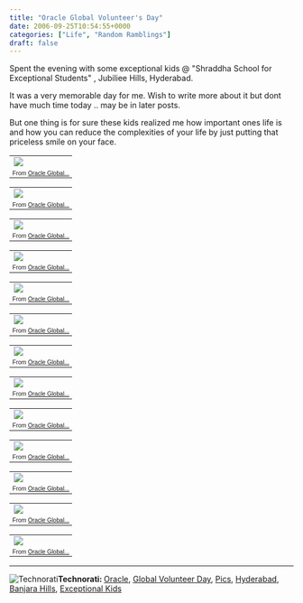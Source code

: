 ```yaml
---
title: "Oracle Global Volunteer's Day"
date: 2006-09-25T10:54:55+0000
categories: ["Life", "Random Ramblings"]
draft: false
---
```


Spent the evening with some exceptional kids @ "Shraddha School for Exceptional Students" , Jubiliee Hills, Hyderabad.

It was a very memorable day for me. Wish to write more about it but dont have much time today .. may be in later posts.

But one thing is for sure these kids realized me how important ones life is and how you can reduce the complexities of your life by just putting that priceless smile on your face.
<table style="width:auto;">
<tr>
<td><a href="http://picasaweb.google.com/kumar.rakesh/OracleGlobalVolunteerDay06/photo#4978563426338537490"><img src="http://lh4.google.com/kumar.rakesh/RRdpDwapABI/AAAAAAAAADA/caai7aY8pp8/DSC01051.JPG?imgmax=288" /></a></td>
</tr>
<tr>
<td style="font-family:arial,sans-serif;font-size:66%;text-align:right;">From <a href="http://picasaweb.google.com/kumar.rakesh/OracleGlobalVolunteerDay06">Oracle Global...</a></td>
</tr>
</table>
<table style="width:auto;">
<tr>
<td><a href="http://picasaweb.google.com/kumar.rakesh/OracleGlobalVolunteerDay06/photo#4978563667020021778"><img src="http://lh4.google.com/kumar.rakesh/RRdpRxBlABI/AAAAAAAAAEY/W_2ehpsqT2Y/DSC01072.JPG?imgmax=288" /></a></td>
</tr>
<tr>
<td style="font-family:arial,sans-serif;font-size:66%;text-align:right;">From <a href="http://picasaweb.google.com/kumar.rakesh/OracleGlobalVolunteerDay06">Oracle Global...</a></td>
</tr>
</table>
<table style="width:auto;">
<tr>
<td><a href="http://picasaweb.google.com/kumar.rakesh/OracleGlobalVolunteerDay06/photo#4978563798867574802"><img src="http://lh4.google.com/kumar.rakesh/RRdpZcMfABI/AAAAAAAAAFQ/gVGkGhaFlZk/DSC01084.JPG?imgmax=288" /></a></td>
</tr>
<tr>
<td style="font-family:arial,sans-serif;font-size:66%;text-align:right;">From <a href="http://picasaweb.google.com/kumar.rakesh/OracleGlobalVolunteerDay06">Oracle Global...</a></td>
</tr>
</table>
<table style="width:auto;">
<tr>
<td><a href="http://picasaweb.google.com/kumar.rakesh/OracleGlobalVolunteerDay06/photo#4978564029273407506"><img src="http://lh4.google.com/kumar.rakesh/RRdpm2hhABI/AAAAAAAAAG4/KKxhoM-wcYw/DSC01099.JPG?imgmax=288" /></a></td>
</tr>
<tr>
<td style="font-family:arial,sans-serif;font-size:66%;text-align:right;">From <a href="http://picasaweb.google.com/kumar.rakesh/OracleGlobalVolunteerDay06">Oracle Global...</a></td>
</tr>
</table>
<table style="width:auto;">
<tr>
<td><a href="http://picasaweb.google.com/kumar.rakesh/OracleGlobalVolunteerDay06/photo#4978564072372764690"><img src="http://lh6.google.com/kumar.rakesh/RRdppXFNABI/AAAAAAAAAHQ/-aeNrMvhbnE/DSC01102.JPG?imgmax=288" /></a></td>
</tr>
<tr>
<td style="font-family:arial,sans-serif;font-size:66%;text-align:right;">From <a href="http://picasaweb.google.com/kumar.rakesh/OracleGlobalVolunteerDay06">Oracle Global...</a></td>
</tr>
</table>
<table style="width:auto;">
<tr>
<td><a href="http://picasaweb.google.com/kumar.rakesh/OracleGlobalVolunteerDay06/photo#4978564193614823442"><img src="http://lh5.google.com/kumar.rakesh/RRdpwavkABI/AAAAAAAAAII/qpcQXdPXYn4/DSC01115.JPG?imgmax=288" /></a></td>
</tr>
<tr>
<td style="font-family:arial,sans-serif;font-size:66%;text-align:right;">From <a href="http://picasaweb.google.com/kumar.rakesh/OracleGlobalVolunteerDay06">Oracle Global...</a></td>
</tr>
</table>
<table style="width:auto;">
<tr>
<td><a href="http://picasaweb.google.com/kumar.rakesh/OracleGlobalVolunteerDay06/photo#4978564302297038866"><img src="http://lh5.google.com/kumar.rakesh/RRdp2vnbABI/AAAAAAAAAI4/1bmnne1GN8w/DSC01124.JPG?imgmax=288" /></a></td>
</tr>
<tr>
<td style="font-family:arial,sans-serif;font-size:66%;text-align:right;">From <a href="http://picasaweb.google.com/kumar.rakesh/OracleGlobalVolunteerDay06">Oracle Global...</a></td>
</tr>
</table>
<table style="width:auto;">
<tr>
<td><a href="http://picasaweb.google.com/kumar.rakesh/OracleGlobalVolunteerDay06/photo#4978564478004494354"><img src="http://lh5.google.com/kumar.rakesh/RRdqA-LWABI/AAAAAAAAAKI/Rb2Dx6Lp15k/DSC01153.JPG?imgmax=288" /></a></td>
</tr>
<tr>
<td style="font-family:arial,sans-serif;font-size:66%;text-align:right;">From <a href="http://picasaweb.google.com/kumar.rakesh/OracleGlobalVolunteerDay06">Oracle Global...</a></td>
</tr>
</table>
<table style="width:auto;">
<tr>
<td><a href="http://picasaweb.google.com/kumar.rakesh/OracleGlobalVolunteerDay06/photo#4978564550575849490"><img src="http://lh5.google.com/kumar.rakesh/RRdqFMhtABI/AAAAAAAAAKo/GkCBRM6CDTM/DSC01163.JPG?imgmax=288" /></a></td>
</tr>
<tr>
<td style="font-family:arial,sans-serif;font-size:66%;text-align:right;">From <a href="http://picasaweb.google.com/kumar.rakesh/OracleGlobalVolunteerDay06">Oracle Global...</a></td>
</tr>
</table>
<table style="width:auto;">
<tr>
<td><a href="http://picasaweb.google.com/kumar.rakesh/OracleGlobalVolunteerDay06/photo#4978564617969729554"><img src="http://lh6.google.com/kumar.rakesh/RRdqJHlqABI/AAAAAAAAALI/bVRzzJBZ584/DSC01169.JPG?imgmax=288" /></a></td>
</tr>
<tr>
<td style="font-family:arial,sans-serif;font-size:66%;text-align:right;">From <a href="http://picasaweb.google.com/kumar.rakesh/OracleGlobalVolunteerDay06">Oracle Global...</a></td>
</tr>
</table>
<table style="width:auto;">
<tr>
<td><a href="http://picasaweb.google.com/kumar.rakesh/OracleGlobalVolunteerDay06/photo#4978563726126088210"><img src="http://lh4.google.com/kumar.rakesh/RRdpVNNkABI/AAAAAAAAAEw/fGmAXXQjLJY/DSC01076.JPG?imgmax=288" /></a></td>
</tr>
<tr>
<td style="font-family:arial,sans-serif;font-size:66%;text-align:right;">From <a href="http://picasaweb.google.com/kumar.rakesh/OracleGlobalVolunteerDay06">Oracle Global...</a></td>
</tr>
</table>
<table style="width:auto;">
<tr>
<td><a href="http://picasaweb.google.com/kumar.rakesh/OracleGlobalVolunteerDay06/photo#4978566096960421906"><img src="http://lh5.google.com/kumar.rakesh/RRdrfNQhABI/AAAAAAAAARY/JWHpXW5OUZk/DSC01295.JPG?imgmax=288" /></a></td>
</tr>
<tr>
<td style="font-family:arial,sans-serif;font-size:66%;text-align:right;">From <a href="http://picasaweb.google.com/kumar.rakesh/OracleGlobalVolunteerDay06">Oracle Global...</a></td>
</tr>
</table>
<table style="width:auto;">
<tr>
<td><a href="http://picasaweb.google.com/kumar.rakesh/OracleGlobalVolunteerDay06/photo#4978566171215134738"><img src="http://lh4.google.com/kumar.rakesh/RRdrjh4OABI/AAAAAAAAAR4/A1Jx3hFY8Xc/DSC01299.JPG?imgmax=288" /></a></td>
</tr>
<tr>
<td style="font-family:arial,sans-serif;font-size:66%;text-align:right;">From <a href="http://picasaweb.google.com/kumar.rakesh/OracleGlobalVolunteerDay06">Oracle Global...</a></td>
</tr>
</table>
<hr /><img src="http://rakeshkumar.wordpress.com/wp-content/uploads/2006/08/technorati.gif" alt="Technorati" /><strong>Technorati: </strong><a href="http://www.technorati.com/tag/Oracle" rel="tag">Oracle</a>, <a href="http://www.technorati.com/tag/Global+Volunteer+Day" rel="tag">Global Volunteer Day</a>, <a href="http://www.technorati.com/tag/Pics" rel="tag">Pics</a>, <a href="http://www.technorati.com/tag/Hyderabad" rel="tag">Hyderabad</a>, <a href="http://www.technorati.com/tag/Banjara+Hills" rel="tag">Banjara Hills</a>, <a href="http://www.technorati.com/tag/Exceptional+Kids" rel="tag">Exceptional Kids</a>